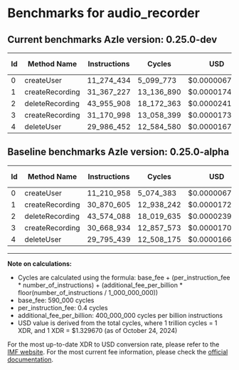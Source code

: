 # Benchmarks for audio_recorder

## Current benchmarks Azle version: 0.25.0-dev

| Id  | Method Name     | Instructions | Cycles     | USD           | USD/Million Calls | Change                            |
| --- | --------------- | ------------ | ---------- | ------------- | ----------------- | --------------------------------- |
| 0   | createUser      | 11_274_434   | 5_099_773  | $0.0000067810 | $6.78             | <font color="red">+63_476</font>  |
| 1   | createRecording | 31_367_227   | 13_136_890 | $0.0000174677 | $17.46            | <font color="red">+496_622</font> |
| 2   | deleteRecording | 43_955_908   | 18_172_363 | $0.0000241632 | $24.16            | <font color="red">+381_820</font> |
| 3   | createRecording | 31_170_998   | 13_058_399 | $0.0000173634 | $17.36            | <font color="red">+502_064</font> |
| 4   | deleteUser      | 29_986_452   | 12_584_580 | $0.0000167333 | $16.73            | <font color="red">+191_013</font> |

## Baseline benchmarks Azle version: 0.25.0-alpha

| Id  | Method Name     | Instructions | Cycles     | USD           | USD/Million Calls |
| --- | --------------- | ------------ | ---------- | ------------- | ----------------- |
| 0   | createUser      | 11_210_958   | 5_074_383  | $0.0000067473 | $6.74             |
| 1   | createRecording | 30_870_605   | 12_938_242 | $0.0000172036 | $17.20            |
| 2   | deleteRecording | 43_574_088   | 18_019_635 | $0.0000239602 | $23.96            |
| 3   | createRecording | 30_668_934   | 12_857_573 | $0.0000170963 | $17.09            |
| 4   | deleteUser      | 29_795_439   | 12_508_175 | $0.0000166317 | $16.63            |

---

**Note on calculations:**

- Cycles are calculated using the formula: base_fee + (per_instruction_fee \* number_of_instructions) + (additional_fee_per_billion \* floor(number_of_instructions / 1_000_000_000))
- base_fee: 590_000 cycles
- per_instruction_fee: 0.4 cycles
- additional_fee_per_billion: 400_000_000 cycles per billion instructions
- USD value is derived from the total cycles, where 1 trillion cycles = 1 XDR, and 1 XDR = $1.329670 (as of October 24, 2024)

For the most up-to-date XDR to USD conversion rate, please refer to the [IMF website](https://www.imf.org/external/np/fin/data/rms_sdrv.aspx).
For the most current fee information, please check the [official documentation](https://internetcomputer.org/docs/current/developer-docs/gas-cost#execution).
